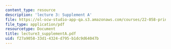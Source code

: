 ```yaml
---
content_type: resource
description: 'lecture 3: Supplement A'
file: https://ol-ocw-studio-app-qa.s3.amazonaws.com/courses/22-058-principles-of-medical-imaging-fall-2002/f27a905833d14324d795b1dc9d64047b_lecture3_supplementA.pdf
file_type: application/pdf
resourcetype: Document
title: lecture3_supplementA.pdf
uid: f27a9058-33d1-4324-d795-b1dc9d64047b
---
```

